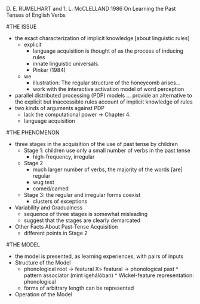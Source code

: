 D. E. RUMELHART and 1. L. McCLELLAND
1986
On Learning the Past Tenses of English Verbs

#THE ISSUE

* the exact characterization of implicit knowledge [about linguistic rules]
  * explicit
    * language acquisition is thought of as the process of inducing rules
    * innate linguistic universals.
    * Pinker (1984)
  * we
    * illustration: The regular structure of the honeycomb arises...
    * work with the interactive activation model of word perception
* parallel distributed processing (PDP) models ... provide an alternative to
  the explicit but inaccessible rules account of implicit knowledge of rules
* two kinds of arguments against PDP
  * lack the computational power -> Chapter 4.
  * language acquisition

#THE PHENOMENON

* three stages in the acquisition of the use of past tense by children
  * Stage 1: children use only a small number of verbs in the past tense
    * high-frequency, irregular
  * Stage 2
    * much larger number of verbs, the majority of the words [are] regular
    * wug test
    * comed/camed
  * Stage 3: the regular and irregular forms coexist
    * clusters of exceptions
* Variability and Gradualness
  * sequence of three stages is somewhat misleading
  * suggest that the stages are clearly demarcated
* Other Facts About Past-Tense Acquisition
  * different points in Stage 2

#THE MODEL

* the model is presented, as learning experiences, with pairs of inputs
* Structure of the Model
  * phonological root -> featural X> featural -> phonological past
                                  ^ pattern associator (mint igehálóban)
                      ^ Wickel-feature representation: phonological
  * forms of arbitrary length can be represented
* Operation of the Model
